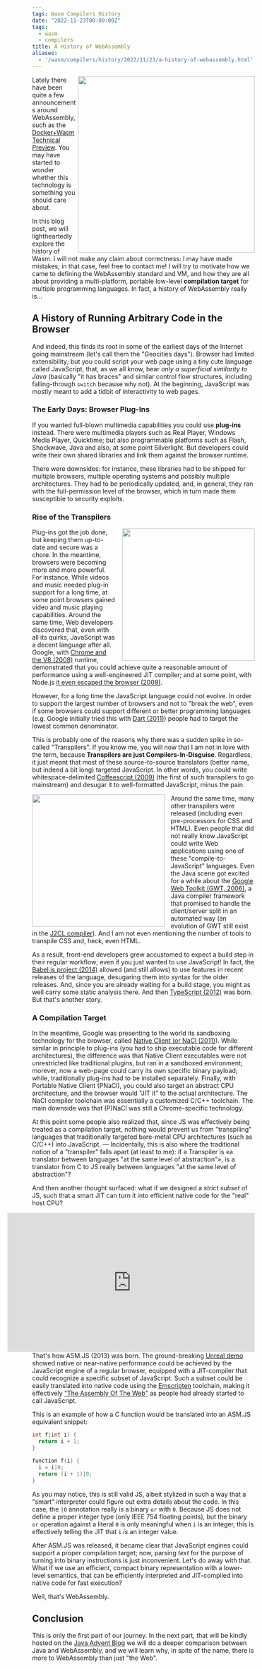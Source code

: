 ```yaml
---
tags: Wasm Compilers History
date: "2022-11-23T00:00:00Z"
tags: 
  - wasm
  - compilers
title: A History of WebAssembly
aliases:
  - '/wasm/compilers/history/2022/11/23/a-history-of-webassembly.html'
---
```


<img src="https://i.imgur.com/JnJO7HZ.jpg" style="float:right" width=400/>

Lately there have been quite a few announcements around WebAssembly, such as the [Docker+Wasm Technical Preview][docker]. You may have started to wonder whether this technology is something you should care about.

In this blog post, we will lightheartedly explore the history of Wasm. I will not make any claim about correctness: I may have made mistakes; in that case, feel free to contact me! I will try to motivate how we came to defining the WebAssembly standard and VM, and how they are all about providing a multi-platform, portable low-level **compilation target** for multiple programming languages. In fact, a history of WebAssembly really is...

## A History of Running Arbitrary Code in the Browser

And indeed, this finds its root in some of the earliest days of the Internet going mainstream (let's call them the "Geocities days"). Browser had limited extensibility; but you could script your web page using a tiny cute language called JavaScript, that, as we all know, bear *only a superficial similarity to Java* (basically "it has braces" and similar control flow structures, including falling-through `switch` because why not). At the beginning, JavaScript was mostly meant to add a tidbit of interactivity to web pages. 

### The Early Days: Browser Plug-Ins

If you wanted full-blown multimedia capabilities you could use **plug-ins** instead. There were multimedia players such as Real Player, Windows Media Player, Quicktime; but also programmable platforms such as Flash, Shockwave, Java and also, at some point Silverlight. But developers could write their own shared libraries and link them against the browser runtime.

There were downsides: for instance, these libraries had to be shipped for multiple browsers, multiple operating systems and possibly multiple architectures. They had to be periodically updated, and, in general, they ran with the full-permission level of the browser, which in turn made them susceptible to security exploits.

### Rise of the Transpilers

<div style="float:right; margin-left: 1em"><img src="https://i.imgur.com/miQZNW0.png" style="float:right" width=300 /></div>


Plug-ins got the job done, but keeping them up-to-date and secure was a chore. In the meantime, browsers were becoming more and more powerful. For instance. While videos and music needed plug-in support for a long time, at some point browsers gained video and music playing capabilities. Around the same time, Web developers discovered that, even with all its quirks, JavaScript was a decent language after all. Google, with [Chrome and the V8 (2008)][v8] runtime, demonstrated that you could achieve quite a reasonable amount of performance using a well-engineered JIT compiler; and at some point, with Node.js [it even escaped the browser (2009)][nodejs].
 
However, for a long time the JavaScript language could not evolve. In order to support the largest number of browsers and not to "break the web", even if some browsers could support different or better programming languages (e.g. Google initially tried this with [Dart (2011)](https://dart.dev/)) people had to target the lowest common denominator.

This is probably one of the reasons why there was a sudden spike in so-called "Transpilers". If you know me, you will now that I am not in love with the term, because **Transpilers are just Compilers-In-Disguise**. Regardless, it just meant that most of these source-to-source translators (better name, but indeed a bit long) targeted JavaScript. In other words, you could write whitespace-delimited [Coffeescript (2009)](https://coffeescript.org/) (the first of such transpilers to go mainstream) and desugar it to well-formatted JavaScript, minus the pain. 

<div style="float:left; margin-right: 1em"><img src="https://i.imgur.com/Qo4sPje.png" width="300" /></div>

Around the same time, many other transpilers were released (including even pre-processors for CSS and HTML). Even people that did not really know JavaScript could write Web applications using one of these "compile-to-JavaScript" languages. Even the Java scene got excited for a while about the [Google Web Toolkit (GWT, 2006)](https://www.gwtproject.org/), a Java compiler framework that promised to handle the client/server split in an automated way (an evolution of GWT still exist in the [J2CL compiler](https://github.com/google/j2cl)). And I am not even mentioning the number of tools to transpile CSS and, heck, even HTML.

As a result, front-end developers grew accustomed to expect a build step in their regular workflow; even if you just wanted to use JavaScript! In fact, the [Babel.js project (2014)](https://babeljs.io/) allowed (and still allows) to use features in recent releases of the language, desugaring them into syntax for the older releases. And, since you are already waiting for a build stage, you might as well carry some static analysis there. And then [TypeScript (2012)](https://www.typescriptlang.org/) was born. But that's another story.

### A Compilation Target

In the meantime, Google was presenting to the world its sandboxing technology for the browser, called [Native Client (or NaCl (2011)](https://developer.chrome.com/docs/native-client/overview/)). While similar in principle to plug-ins (you had to ship executable code for different architectures), the difference was that Native Client executables were not unrestricted like traditional plugins, but ran in a sandboxed environment; morever, now a web-page could carry its own specific binary payload; while, traditionally plug-ins had to be installed separately. Finally, with Portable Native Client (PNaCl), you could also target an abstract CPU architecture, and the browser would "JIT it" to the actual architecture. The NaCl compiler toolchain was essentially a customized C/C++ toolchain. The main downside was that (P)NaCl was still a Chrome-specific technology.

At this point some people also realized that, since JS was effectively being treated as a compilation target, nothing would prevent us from "transpiling" languages that traditionally targeted bare-metal CPU architectures (such as C/C++) into JavaScript. — Incidentally, this is also where the traditional notion of a "transpiler" falls apart (at least to me): if a Transpiler is «a translator between languages "at the same level of abstraction"», is a translator from C to JS really between languages "at the same level of abstraction"?

And then another thought surfaced: what if we designed a *strict subset* of JS, such that a smart JIT can turn it into efficient native code for the "real" host CPU?

<iframe style="float:right" width="560" height="315" src="https://www.youtube-nocookie.com/embed/BV32Cs_CMqo" title="YouTube video player" frameborder="0" allow="accelerometer; autoplay; clipboard-write; encrypted-media; gyroscope; picture-in-picture" allowfullscreen></iframe>

That's how ASM.JS (2013) was born. The ground-breaking [Unreal demo][unreal] showed native or near-native performance could be achieved by the JavaScript engine of a regular browser, equipped with a JIT-compiler that could recognize a specific subset of JavaScript. Such a subset could be easily translated into native code using the [Emscripten][emscripten] toolchain, making it effectively ["The Assembly Of The Web"](https://www.hanselman.com/blog/javascript-is-assembly-language-for-the-web-sematic-markup-is-dead-clean-vs-machinecoded-html) as people had already started to call JavaScript.

This is an example of how a C function would be translated into an ASM.JS equivalent snippet:

```c
int f(int i) {
  return i + 1;
}

function f(i) {
  i = i|0;
  return (i + 1)|0;
}
```

As you may notice, this is still valid JS, albeit stylized in such a way that a "smart" interpreter could figure out extra details about the code. In this case, the `|0` annotation really is a binary `or` with `0`. Because JS does not define a proper integer type (only IEEE 754 floating points), but the binary `or` operation against a literal `0` is only meaningful when `i` is an integer, this is effectively telling the JIT that `i` *is* an integer value.

After ASM.JS was released, it became clear that JavaScript engines could support a proper compilation target; now, parsing *text* for the purpose of turning into binary instructions is just inconvenient. Let's do away with that. What if we use an efficient, compact binary representation with a lower-level semantics, that can be efficiently interpreted and JIT-compiled into native code for fast execution?

Well, that's WebAssembly.

## Conclusion

This is only the first part of our journey. In the next part, that will be kindly hosted on the [Java Advent Blog](https://www.javaadvent.com/) we will do a deeper comparison between Java and WebAssembly, and we will learn why, in spite of the name, there is more to WebAssembly than just "the Web".

[docker]: https://www.docker.com/blog/docker-wasm-technical-preview/
[nodejs]: https://nodejs.org/en/
[v8]: https://v8.dev/
[unreal]: #
[jrr]: https://dl.acm.org/doi/10.1145/1711506.1711508
[emscripten]: https://emscripten.org
[rationale]: https://github.com/WebAssembly/design/blob/main/Rationale.md 
[graalvm-ann]: #
[abi]: https://docs.oracle.com/javase/specs/jls/se7/html/jls-13.html
[draft-gc]: #